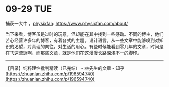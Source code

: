 # 09-29 TUE

捕获一大牛 ，[physixfan](https://www.physixfan.com/about/):   https://www.physixfan.com/about/

当下来看，博客虽是过时的玩意，但却能在其中找到一些感动。不同的博主，他们苦心经营许多年的博客，有着各式的主题，设计语言。从一些文章中能够嗅到对知识的渴望，对真理的向往，对生活的用心。有些时候能看到零几年的文章，时间是在飞速流逝啊，而那些文章，就是他们在这漫漫长路深浅不一的脚印。



-----------------------------------------------------------------------------------------------

【目录】纯粹理性批判精读（已完结） - 林先生的文章 - 知乎 [https://zhuanlan.zhihu.com/p/196594740](https://zhuanlan.zhihu.com/p/196594740)

